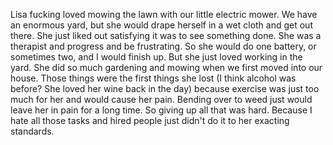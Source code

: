 Lisa fucking loved mowing the lawn with our little electric mower. We have an enormous yard, but she would drape herself in a wet cloth and get out there. She just liked out satisfying it was to see something done. She was a therapist and progress and be frustrating. So she would do one battery, or sometimes two, and I would finish up. But she just loved working in the yard. She did so much gardening and mowing when we first moved into our house. Those things were the first things she lost (I think alcohol was before? She loved her wine back in the day) because exercise was just too much for her and would cause her pain. Bending over to weed just would leave her in pain for a long time. So giving up all that was hard. Because I hate all those tasks and hired people just didn't do it to her exacting standards. 